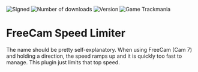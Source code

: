 ![Signed](https://img.shields.io/badge/Signed-Yes-00AA00)
![Number of downloads](https://img.shields.io/badge/dynamic/json?query=downloads&url=https%3A%2F%2Fopenplanet.dev%2Fapi%2Fplugin%2F496&label=Downloads&color=purple)
![Version](https://img.shields.io/badge/dynamic/json?query=version&url=https%3A%2F%2Fopenplanet.dev%2Fapi%2Fplugin%2F496&label=Version&color=red)
![Game Trackmania](https://img.shields.io/badge/Game-Trackmania-blue)
# FreeCam Speed Limiter

The name should be pretty self-explanatory. When using FreeCam (Cam 7) and holding a direction, the speed ramps up and it is quickly too fast to manage. This plugin just limits that top speed.

<!-- ![Game Maniaplanet](https://img.shields.io/badge/Game-Maniaplanet_4-blue) -->
<!-- ![Game Turbo](https://img.shields.io/badge/Game-Turbo-blue) -->